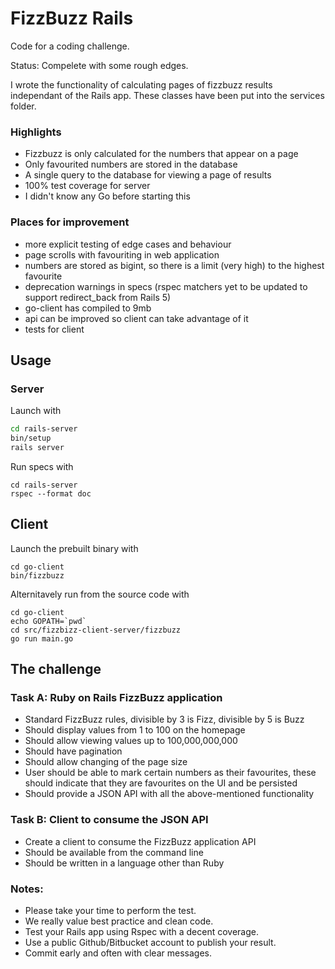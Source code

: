 # FizzBuzz Rails

Code for a coding challenge.

Status: Compelete with some rough edges.

I wrote the functionality of calculating pages of fizzbuzz results independant of the Rails app. These classes have been put into the services folder.

### Highlights

* Fizzbuzz is only calculated for the numbers that appear on a page
* Only favourited numbers are stored in the database
* A single query to the database for viewing a page of results
* 100% test coverage for server
* I didn't know any Go before starting this

### Places for improvement

* more explicit testing of edge cases and behaviour
* page scrolls with favouriting in web application
* numbers are stored as bigint, so there is a limit (very high) to the highest favourite
* deprecation warnings in specs (rspec matchers yet to be updated to support redirect_back from Rails 5)
* go-client has compiled to 9mb
* api can be improved so client can take advantage of it
* tests for client

## Usage

### Server

Launch with
```bash
cd rails-server
bin/setup
rails server
```

Run specs with
```
cd rails-server
rspec --format doc
```

## Client

Launch the prebuilt binary with
```
cd go-client
bin/fizzbuzz
```

Alternitavely run from the source code with
```
cd go-client
echo GOPATH=`pwd`
cd src/fizzbizz-client-server/fizzbuzz
go run main.go
```

## The challenge

### Task A: Ruby on Rails FizzBuzz application
- Standard FizzBuzz rules, divisible by 3 is Fizz, divisible by 5 is Buzz
- Should display values from 1 to 100 on the homepage
- Should allow viewing values up to 100,000,000,000
- Should have pagination
- Should allow changing of the page size
- User should be able to mark certain numbers as their favourites, these should indicate that they are favourites on the UI and be persisted
- Should provide a JSON API with all the above-mentioned functionality

### Task B: Client to consume the JSON API
- Create a client to consume the FizzBuzz application API
- Should be available from the command line
- Should be written in a language other than Ruby

### Notes:
- Please take your time to perform the test.
- We really value best practice and clean code.
- Test your Rails app using Rspec with a decent coverage.
- Use a public Github/Bitbucket account to publish your result.
- Commit early and often with clear messages.
